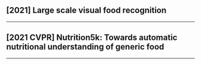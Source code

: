 ## [2021] Large scale visual food recognition
----

## [2021 CVPR] Nutrition5k: Towards automatic nutritional understanding of generic food
----
